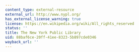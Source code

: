 ```yaml
---
content_type: external-resource
external_url: http://www.nypl.org/
has_external_license_warning: true
license: https://en.wikipedia.org/wiki/All_rights_reserved
status: ''
title: The New York Public Library
uid: 88baf6ce-20ff-41ee-8323-5b897cde0346
wayback_url: ''
---
```

